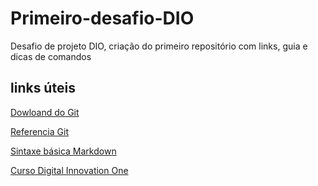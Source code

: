 # Primeiro-desafio-DIO
Desafio de projeto DIO, criação do primeiro repositório com links, guia e dicas de comandos

## links úteis 
[Dowloand do Git](https://git-scm.com/downloads) <p>
[Referencia Git](https://git-scm.com/docs) <p>
[Sintaxe básica Markdown](https://www.markdownguide.org/basic-syntax/) <p> 
[Curso Digital Innovation One](https://www.dio.me/)

